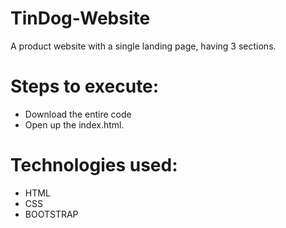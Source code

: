 # TinDog-Website
A product website with a single landing page, having 3 sections.<br />
# Steps to execute:

   * Download the entire code
   * Open up the index.html.

# Technologies used:

   * HTML
   * CSS 
   * BOOTSTRAP
